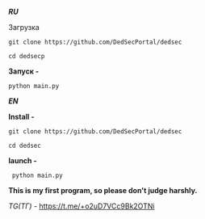 ***RU***

Загрузка

`git clone https://github.com/DedSecPortal/dedsec`

`cd dedsecр`

**Запуск -**

`python main.py`


***EN***

**Install -**

`git clone https://github.com/DedSecPortal/dedsec`

`cd dedsec`

**launch -** 

` python main.py`

**This is my first program, so please don't judge harshly.**

*TG(ТГ)* - https://t.me/+o2uD7VCc9Bk2OTNi
